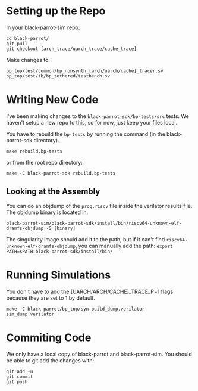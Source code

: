 # Setting up the Repo

In your black-parrot-sim repo:

```
cd black-parrot/
git pull
git checkout [arch_trace/uarch_trace/cache_trace]
```

Make changes to:

`bp_top/test/common/bp_nonsynth_[arch/uarch/cache]_tracer.sv`
`bp_top/test/tb/bp_tethered/testbench.sv`

# Writing New Code

I've been making changes to the `black-parrot-sdk/bp-tests/src` tests. We haven't setup a new repo to this, so for now, just keep your files local.

You have to rebuild the `bp-tests` by running the command (in the black-parrot-sdk directory).

`make rebuild.bp-tests`

or from the root repo directory:

`make -C black-parrot-sdk rebuild.bp-tests`

## Looking at the Assembly

You can do an objdump of the `prog.riscv` file inside the verilator results file. The objdump binary is located in:

`black-parrot-sim/black-parrot-sdk/install/bin/riscv64-unknown-elf-dramfs-objdump -S [binary]`

The singularity image should add it to the path, but if it can't find `riscv64-unknown-elf-dramfs-objdump`, you can manually add the path: `export PATH=$PATH:black-parrot-sdk/install/bin/` 

# Running Simulations

You don't have to add the [UARCH/ARCH/CACHE]_TRACE_P=1 flags because they are set to 1 by default.

`make -C black-parrot/bp_top/syn build_dump.verilator sim_dump.verilator`

# Commiting Code
 
We only have a local copy of black-parrot and black-parrot-sim. You should be able to git add the changes with:

```
git add -u
git commit
git push
```
